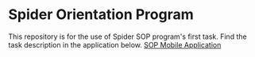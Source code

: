 # Spider Orientation Program

This repository is for the use of Spider SOP program's first task.
Find the task description in the application below.
[SOP Mobile Application](https://play.google.com/store/apps/details?id=com.spider.sop_20)
